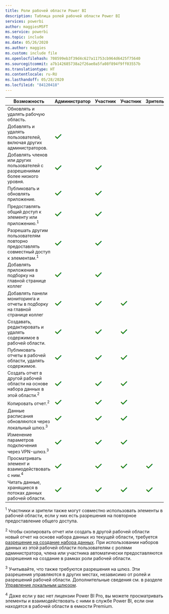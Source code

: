 ```yaml
---
title: Роли рабочей области Power BI
description: Таблица ролей рабочей области Power BI
services: powerbi
author: maggiesMSFT
ms.service: powerbi
ms.topic: include
ms.date: 05/26/2020
ms.author: maggies
ms.custom: include file
ms.openlocfilehash: 708599eb3f39d4c627a11753cb964d6425f75640
ms.sourcegitcommit: a7b142685738a2f26ae0a5fa08f894f9ff03557b
ms.translationtype: HT
ms.contentlocale: ru-RU
ms.lasthandoff: 05/28/2020
ms.locfileid: "84120418"
---
```

|Возможность   | Администратор  | Участник  | Участник  | Зритель |
|---|---|---|---|---|
| Обновлять и удалять рабочую область.  |  |   |   |   | 
| Добавлять и удалять пользователей, включая других администраторов.  |  ![Флажок "Да"](media/power-bi-workspace-roles-table/green-checkmark.png) |   |   |   |
| Добавлять членов или других пользователей с разрешениями более низкого уровня.  |  ![Флажок "Да"](media/power-bi-workspace-roles-table/green-checkmark.png) | ![Флажок "Да"](media/power-bi-workspace-roles-table/green-checkmark.png)  |   |   |
| Публиковать и обновлять приложение. |  ![Флажок "Да"](media/power-bi-workspace-roles-table/green-checkmark.png) | ![Флажок "Да"](media/power-bi-workspace-roles-table/green-checkmark.png)  |   |   |
| Предоставлять общий доступ к элементу или приложению.<sup>1</sup> |  ![Флажок "Да"](media/power-bi-workspace-roles-table/green-checkmark.png) | ![Флажок "Да"](media/power-bi-workspace-roles-table/green-checkmark.png)  |   |   |
| Разрешать другим пользователям повторно предоставлять совместный доступ к элементам.<sup>1</sup> |  ![Флажок "Да"](media/power-bi-workspace-roles-table/green-checkmark.png) | ![Флажок "Да"](media/power-bi-workspace-roles-table/green-checkmark.png)  |   |   |
| Добавлять приложения в подборку на главной странице коллег |  ![Флажок "Да"](media/power-bi-workspace-roles-table/green-checkmark.png) | ![Флажок "Да"](media/power-bi-workspace-roles-table/green-checkmark.png)  |   |   |
| Добавлять панели мониторинга и отчеты в подборку на главной странице коллег |  ![Флажок "Да"](media/power-bi-workspace-roles-table/green-checkmark.png) | ![Флажок "Да"](media/power-bi-workspace-roles-table/green-checkmark.png)  | ![Флажок "Да"](media/power-bi-workspace-roles-table/green-checkmark.png) |   |
| Создавать, редактировать и удалять содержимое в рабочей области.  |  ![Флажок "Да"](media/power-bi-workspace-roles-table/green-checkmark.png) | ![Флажок "Да"](media/power-bi-workspace-roles-table/green-checkmark.png)  | ![Флажок "Да"](media/power-bi-workspace-roles-table/green-checkmark.png)  |   |
| Публиковать отчеты в рабочей области, удалять содержимое.  |  ![Флажок "Да"](media/power-bi-workspace-roles-table/green-checkmark.png) | ![Флажок "Да"](media/power-bi-workspace-roles-table/green-checkmark.png)  | ![Флажок "Да"](media/power-bi-workspace-roles-table/green-checkmark.png)  |   |
| Создать отчет в другой рабочей области на основе набора данных в этой области.<sup>2</sup> |  ![Флажок "Да"](media/power-bi-workspace-roles-table/green-checkmark.png) | ![Флажок "Да"](media/power-bi-workspace-roles-table/green-checkmark.png)  | ![Флажок "Да"](media/power-bi-workspace-roles-table/green-checkmark.png)  |   |
| Копировать отчет.<sup>2</sup> | ![Флажок "Да"](media/power-bi-workspace-roles-table/green-checkmark.png) | ![Флажок "Да"](media/power-bi-workspace-roles-table/green-checkmark.png) | ![Флажок "Да"](media/power-bi-workspace-roles-table/green-checkmark.png) |  |
| Данные расписания обновляются через локальный шлюз.<sup>3</sup> | ![Флажок "Да"](media/power-bi-workspace-roles-table/green-checkmark.png) | ![Флажок "Да"](media/power-bi-workspace-roles-table/green-checkmark.png) | ![Флажок "Да"](media/power-bi-workspace-roles-table/green-checkmark.png) |  |
| Изменение параметров подключения через VPN-шлюз.<sup>3</sup> | ![Флажок "Да"](media/power-bi-workspace-roles-table/green-checkmark.png) | ![Флажок "Да"](media/power-bi-workspace-roles-table/green-checkmark.png) | ![Флажок "Да"](media/power-bi-workspace-roles-table/green-checkmark.png) |  |
| Просматривать элемент и взаимодействовать с ним.<sup>4</sup> |  ![Флажок "Да"](media/power-bi-workspace-roles-table/green-checkmark.png) | ![Флажок "Да"](media/power-bi-workspace-roles-table/green-checkmark.png)  | ![Флажок "Да"](media/power-bi-workspace-roles-table/green-checkmark.png)  | ![Флажок "Да"](media/power-bi-workspace-roles-table/green-checkmark.png)  |
| Читать данные, хранящиеся в потоках данных рабочей области. | ![Флажок "Да"](media/power-bi-workspace-roles-table/green-checkmark.png) | ![Флажок "Да"](media/power-bi-workspace-roles-table/green-checkmark.png) | ![Флажок "Да"](media/power-bi-workspace-roles-table/green-checkmark.png) | ![Флажок "Да"](media/power-bi-workspace-roles-table/green-checkmark.png) |

<sup>1</sup> Участники и зрители также могут совместно использовать элементы в рабочей области, если у них есть разрешения на повторное предоставление общего доступа.

<sup>2</sup> Чтобы скопировать отчет или создать в другой рабочей области новый отчет на основе набора данных из текущей области, требуется [разрешение на создание набора данных](../connect-data/service-datasets-build-permissions.md). При использовании наборов данных из этой рабочей области пользователям с ролями администратора, члена или участника автоматически предоставляются разрешения на создание в рамках роли рабочей области.

<sup>3</sup> Учитывайте, что также требуются разрешения на шлюз. Эти разрешения управляются в других местах, независимо от ролей и разрешений рабочей области. Дополнительные сведения см. в разделе [Управление локальным шлюзом](https://docs.microsoft.com/data-integration/gateway/service-gateway-manage).

<sup>4</sup> Даже если у вас нет лицензии Power BI Pro, вы можете просматривать элементы и взаимодействовать с ними в службе Power BI, если они находятся в рабочей области в емкости Premium.

